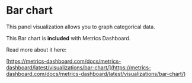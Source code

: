# Bar chart

This panel visualization allows you to graph categorical data.

This Bar chart is **included** with Metrics Dashboard.

Read more about it here:

[https://metrics-dashboard.com/docs/metrics-dashboard/latest/visualizations/bar-chart/](https://metrics-dashboard.com/docs/metrics-dashboard/latest/visualizations/bar-chart/)
